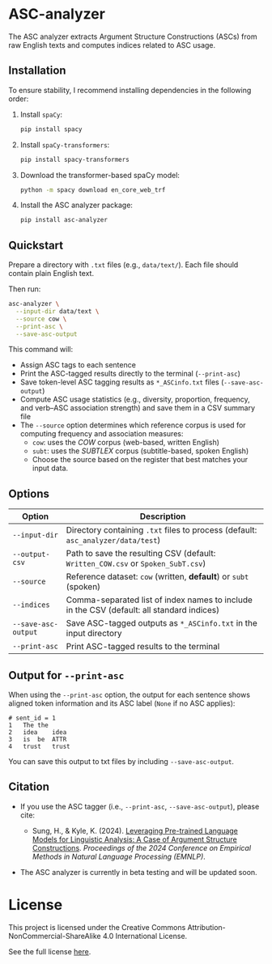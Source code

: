 # ASC-analyzer

The ASC analyzer extracts Argument Structure Constructions (ASCs) from raw English texts and computes indices related to ASC usage.


## Installation
To ensure stability, I recommend installing dependencies in the following order:

1. Install `spaCy`:
   ```bash
   pip install spacy
   ```

2. Install `spaCy-transformers`:

   ```bash
   pip install spacy-transformers
   ```

3. Download the transformer-based spaCy model:

   ```bash
   python -m spacy download en_core_web_trf
   ```

4. Install the ASC analyzer package:

   ```bash
   pip install asc-analyzer
   ```

## Quickstart
Prepare a directory with `.txt` files (e.g., `data/text/`). Each file should contain plain English text.

Then run:

```bash
asc-analyzer \
  --input-dir data/text \
  --source cow \
  --print-asc \
  --save-asc-output
````

This command will:

* Assign ASC tags to each sentence
* Print the ASC-tagged results directly to the terminal (`--print-asc`)
* Save token-level ASC tagging results as `*_ASCinfo.txt` files (`--save-asc-output`)
* Compute ASC usage statistics (e.g., diversity, proportion, frequency, and verb–ASC association strength) and save them in a CSV summary file
* The `--source` option determines which reference corpus is used for computing frequency and association measures:
    * `cow`: uses the *COW* corpus (web-based, written English)
    * `subt`: uses the *SUBTLEX* corpus (subtitle-based, spoken English)
    * Choose the source based on the register that best matches your input data.

## Options

| Option                        | Description                                                                 |
|------------------------------|-----------------------------------------------------------------------------|
| `--input-dir`          | Directory containing `.txt` files to process (default: `asc_analyzer/data/test`) |
| `--output-csv`         | Path to save the resulting CSV (default: `Written_COW.csv` or `Spoken_SubT.csv`) |
| `--source`             | Reference dataset: `cow` (written, **default**) or `subt` (spoken)          |
| `--indices`            | Comma-separated list of index names to include in the CSV (default: all standard indices) |
| `--save-asc-output`    | Save ASC-tagged outputs as `*_ASCinfo.txt` in the input directory           |
| `--print-asc`          | Print ASC-tagged results to the terminal                                    |


## Output for `--print-asc`

When using the `--print-asc` option, the output for each sentence shows aligned token information and its ASC label (`None` if no ASC applies):

```
# sent_id = 1
1	The	the	
2	idea	idea	
3	is	be	ATTR
4	trust	trust	
```
You can save this output to txt files by including `--save-asc-output`.

## Citation

- If you use the ASC tagger (i.e., `--print-asc`, `--save-asc-output`), please cite:
    - Sung, H., & Kyle, K. (2024). [Leveraging Pre-trained Language Models for Linguistic Analysis: A Case of Argument Structure Constructions](https://aclanthology.org/2024.emnlp-main.415/). *Proceedings of the 2024 Conference on Empirical Methods in Natural Language Processing (EMNLP)*.

- The ASC analyzer is currently in beta testing and will be updated soon.

# License

This project is licensed under the Creative Commons Attribution-NonCommercial-ShareAlike 4.0 International License.

See the full license [here](https://creativecommons.org/licenses/by-nc-sa/4.0/).

